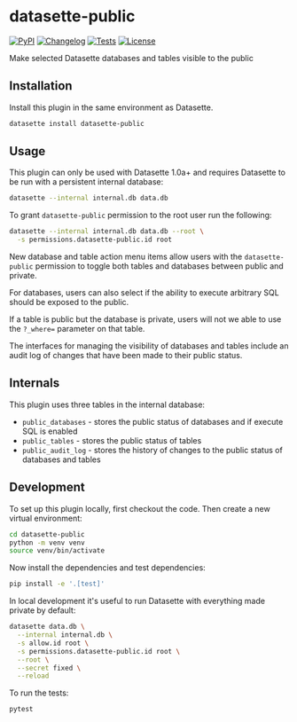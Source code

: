 # datasette-public

[![PyPI](https://img.shields.io/pypi/v/datasette-public.svg)](https://pypi.org/project/datasette-public/)
[![Changelog](https://img.shields.io/github/v/release/datasette/datasette-public?include_prereleases&label=changelog)](https://github.com/datasette/datasette-public/releases)
[![Tests](https://github.com/datasette/datasette-public/workflows/Test/badge.svg)](https://github.com/datasette/datasette-public/actions?query=workflow%3ATest)
[![License](https://img.shields.io/badge/license-Apache%202.0-blue.svg)](https://github.com/datasette/datasette-public/blob/main/LICENSE)

Make selected Datasette databases and tables visible to the public

## Installation

Install this plugin in the same environment as Datasette.
```bash
datasette install datasette-public
```
## Usage

This plugin can only be used with Datasette 1.0a+ and requires Datasette to be run with a persistent internal database:

```bash
datasette --internal internal.db data.db
```
To grant `datasette-public` permission to the root user run the following:

```bash
datasette --internal internal.db data.db --root \
  -s permissions.datasette-public.id root
```

New database and table action menu items allow users with the `datasette-public` permission to toggle both tables and databases between public and private.

For databases, users can also select if the ability to execute arbitrary SQL should be exposed to the public.

If a table is public but the database is private, users will not we able to use the `?_where=` parameter on that table.

The interfaces for managing the visibility of databases and tables include an audit log of changes that have been made to their public status.

## Internals

This plugin uses three tables in the internal database:

- `public_databases` - stores the public status of databases and if execute SQL is enabled
- `public_tables` - stores the public status of tables
- `public_audit_log` - stores the history of changes to the public status of databases and tables

## Development

To set up this plugin locally, first checkout the code. Then create a new virtual environment:
```bash
cd datasette-public
python -m venv venv
source venv/bin/activate
```
Now install the dependencies and test dependencies:
```bash
pip install -e '.[test]'
```
In local development it's useful to run Datasette with everything made private by default:
```bash
datasette data.db \
  --internal internal.db \
  -s allow.id root \
  -s permissions.datasette-public.id root \
  --root \
  --secret fixed \
  --reload
```

To run the tests:
```bash
pytest
```
